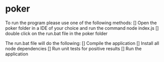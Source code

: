 # poker
To run the program please use one of the following methods:
    []  Open the poker folder in a IDE of your choice and run the command node index.js
    []  double click on the run.bat file in the poker folder 

The run.bat file will do the following:
    []  Compile the application 
    []  Install all node dependencies 
    []  Run unit tests for positive results
    []  Run the application 
